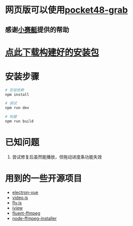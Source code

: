 # 网页版可以使用[pocket48-grab](https://github.com/xsaiting/pocket48-grab/)
## 感谢[小赛艇](https://github.com/xsaiting/)提供的帮助

# [点此下载构建好的安装包](https://github.com/Jarvay/desktop48/releases)


# 安装步骤
``` bash
# 安装依赖
npm install

# 调试
npm run dev

# 构建
npm run build
```

# 已知问题
1. 尝试修复后虽然能播放，但拖动进度条功能失效

# 用到的一些开源项目
* [electron-vue](https://github.com/SimulatedGREG/electron-vue)
* [video.js](https://github.com/videojs/video.js)
* [flv.js](https://github.com/Bilibili/flv.js)
* [iview](https://github.com/iview/iview)
* [fluent-ffmpeg](https://github.com/fluent-ffmpeg/node-fluent-ffmpeg)
* [node-ffmpeg-installer](https://github.com/kribblo/node-ffmpeg-installer)
